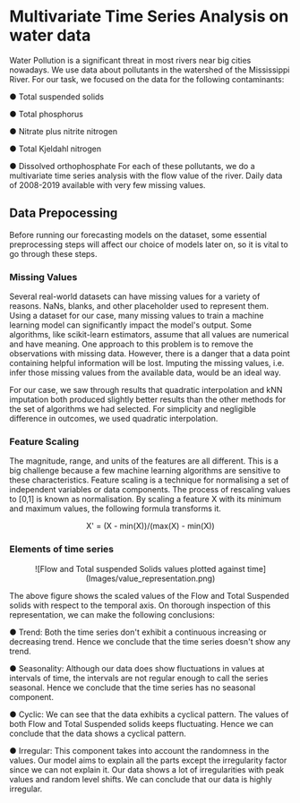 # Multivariate Time Series Analysis on water data
Water Pollution is a significant threat in most rivers near big cities nowadays. We use data about pollutants in the watershed of the Mississippi River. For our task, we focused on the data for the following contaminants: 

●	Total suspended solids

●	Total phosphorus

●	Nitrate plus nitrite nitrogen

●	Total Kjeldahl nitrogen

●	Dissolved orthophosphate
For each of these pollutants, we do a multivariate time series analysis with the flow value of the river. Daily data of 2008-2019 available with very few missing values. 

## Data Prepocessing
Before running our forecasting models on the dataset, some essential preprocessing steps will affect our choice of models later on, so it is vital to go through these steps.

### Missing Values
Several real-world datasets can have missing values for a variety of reasons. NaNs, blanks, and other placeholder used to represent them. Using a dataset for our case, many missing values to train a machine learning model can significantly impact the model's output. Some algorithms, like scikit-learn estimators, assume that all values are numerical and have meaning. One approach to this problem is to remove the observations with missing data. However, there is a danger that a data point containing helpful information will be lost. Imputing the missing values, i.e. infer those missing values from the available data, would be an ideal way.

For our case, we saw through results that quadratic interpolation and kNN imputation both produced slightly better results than the other methods for the set of algorithms we had selected. For simplicity and negligible difference in outcomes, we used quadratic interpolation.

### Feature Scaling
The magnitude, range, and units of the features are all different. This is a big challenge because a few machine learning algorithms are sensitive to these characteristics. Feature scaling is a technique for normalising a set of independent variables or data components. The process of rescaling values to [0,1] is known as normalisation. By scaling a feature X with its minimum and maximum values, the following formula transforms it.

<div align="center">
X' = (X - min(X))/(max(X) - min(X)) </center>
</div>

### Elements of time series
<div align="center">
![Flow and Total suspended Solids values plotted against time](Images/value_representation.png)
 </div>
 
The above figure shows the scaled values of the Flow and Total Suspended solids with respect to the temporal axis. On thorough inspection of this representation, we can make the following conclusions:

●	Trend: Both the time series don't exhibit a continuous increasing or decreasing trend. Hence we conclude that the time series doesn't show any trend.

●	Seasonality: Although our data does show fluctuations in values at intervals of time, the intervals are not regular enough to call the series seasonal. Hence we conclude that the time series has no seasonal component.

●	Cyclic: We can see that the data exhibits a cyclical pattern. The values of both Flow and Total Suspended solids keeps fluctuating. Hence we can conclude that the data shows a cyclical pattern.

●	Irregular: This component takes into account the randomness in the values. Our model aims to explain all the parts except the irregularity factor since we can not explain it. Our data shows a lot of irregularities with peak values and random level shifts. We can conclude that our data is highly irregular.


